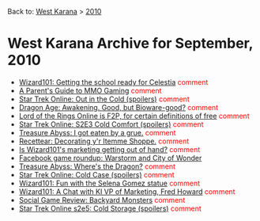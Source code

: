 Back to: [West Karana](/posts/westkarana.md) > [2010](/posts/2010/westkarana.md)
# West Karana Archive for September, 2010

* [Wizard101: Getting the school ready for Celestia](5563.md) <span style="color:red;">comment</span>
* [A Parent's Guide to MMO Gaming](5573.md) <span style="color:red;">comment</span>
* [Star Trek Online: Out in the Cold (spoilers)](5592.md) <span style="color:red;">comment</span>
* [Dragon Age: Awakening. Good, but Bioware-good?](5599.md) <span style="color:red;">comment</span>
* [Lord of the Rings Online is F2P, for certain definitions of free](5611.md) <span style="color:red;">comment</span>
* [Star Trek Online: S2E3 Cold Comfort (spoilers)](5614.md) <span style="color:red;">comment</span>
* [Treasure Abyss: I got eaten by a grue.](5623.md) <span style="color:red;">comment</span>
* [Recettear: Decorating y'r Itemme Shoppe.](5627.md) <span style="color:red;">comment</span>
* [Is Wizard101's marketing getting out of hand?](5631.md) <span style="color:red;">comment</span>
* [Facebook game roundup: Warstorm and City of Wonder](5636.md) <span style="color:red;"></span>
* [Treasure Abyss: Where's the Dragon?](5640.md) <span style="color:red;">comment</span>
* [Star Trek Online: Cold Case (spoilers)](5645.md) <span style="color:red;">comment</span>
* [Wizard101: Fun with the Selena Gomez statue](5654.md) <span style="color:red;">comment</span>
* [Wizard101: A Chat with KI VP of Marketing, Fred Howard](5660.md) <span style="color:red;">comment</span>
* [Social Game Review: Backyard Monsters](5663.md) <span style="color:red;">comment</span>
* [Star Trek Online s2e5: Cold Storage (spoilers)](5667.md) <span style="color:red;">comment</span>
